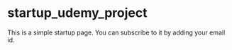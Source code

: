 # startup_udemy_project
This is a simple startup page. You can subscribe to it by adding your email id.
